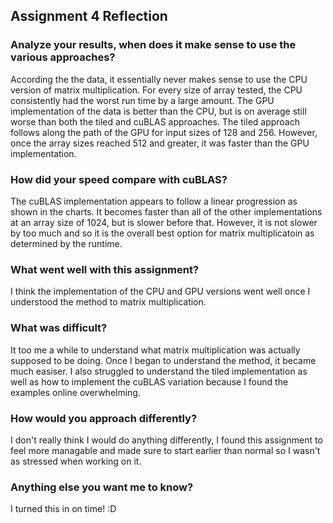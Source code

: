 ## Assignment 4 Reflection

### Analyze your results, when does it make sense to use the various approaches?
According the the data, it essentially never makes sense to use the CPU version of matrix multiplication.  For every size of array tested, the CPU consistently had the worst run time by a large amount.  The GPU implementation of the data is better than the CPU, but is on average still worse than both the tiled and cuBLAS approaches.  The tiled approach follows along the path of the GPU for input sizes of 128 and 256.  However, once the array sizes reached 512 and greater, it was faster than the GPU implementation.

### How did your speed compare with cuBLAS?
The cuBLAS implementation appears to follow a linear progression as shown in the charts.  It becomes faster than all of the other implementations at an array size of 1024, but is slower before that.  However, it is not slower by too much and so it is the overall best option for matrix multiplicatoin as determined by the runtime.

### What went well with this assignment?
I think the implementation of the CPU and GPU versions went well once I understood the method to matrix multiplication.

### What was difficult?
It too me a while to understand what matrix multiplication was actually supposed to be doing.  Once I began to understand the method, it became much easiser.  I also struggled to understand the tiled implementation as well as how to implement the cuBLAS variation because I found the examples online overwhelming.

### How would you approach differently?
I don't really think I would do anything differently, I found this assignment to feel more managable and made sure to start earlier than normal so I wasn't as stressed when working on it.

### Anything else you want me to know?
I turned this in on time! :D 